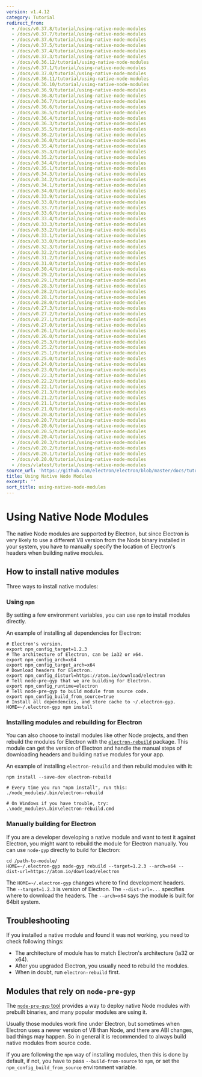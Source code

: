 ```yaml
---
version: v1.4.12
category: Tutorial
redirect_from:
  - /docs/v0.37.8/tutorial/using-native-node-modules
  - /docs/v0.37.7/tutorial/using-native-node-modules
  - /docs/v0.37.6/tutorial/using-native-node-modules
  - /docs/v0.37.5/tutorial/using-native-node-modules
  - /docs/v0.37.4/tutorial/using-native-node-modules
  - /docs/v0.37.3/tutorial/using-native-node-modules
  - /docs/v0.36.12/tutorial/using-native-node-modules
  - /docs/v0.37.1/tutorial/using-native-node-modules
  - /docs/v0.37.0/tutorial/using-native-node-modules
  - /docs/v0.36.11/tutorial/using-native-node-modules
  - /docs/v0.36.10/tutorial/using-native-node-modules
  - /docs/v0.36.9/tutorial/using-native-node-modules
  - /docs/v0.36.8/tutorial/using-native-node-modules
  - /docs/v0.36.7/tutorial/using-native-node-modules
  - /docs/v0.36.6/tutorial/using-native-node-modules
  - /docs/v0.36.5/tutorial/using-native-node-modules
  - /docs/v0.36.4/tutorial/using-native-node-modules
  - /docs/v0.36.3/tutorial/using-native-node-modules
  - /docs/v0.35.5/tutorial/using-native-node-modules
  - /docs/v0.36.2/tutorial/using-native-node-modules
  - /docs/v0.36.0/tutorial/using-native-node-modules
  - /docs/v0.35.4/tutorial/using-native-node-modules
  - /docs/v0.35.3/tutorial/using-native-node-modules
  - /docs/v0.35.2/tutorial/using-native-node-modules
  - /docs/v0.34.4/tutorial/using-native-node-modules
  - /docs/v0.35.1/tutorial/using-native-node-modules
  - /docs/v0.34.3/tutorial/using-native-node-modules
  - /docs/v0.34.2/tutorial/using-native-node-modules
  - /docs/v0.34.1/tutorial/using-native-node-modules
  - /docs/v0.34.0/tutorial/using-native-node-modules
  - /docs/v0.33.9/tutorial/using-native-node-modules
  - /docs/v0.33.8/tutorial/using-native-node-modules
  - /docs/v0.33.7/tutorial/using-native-node-modules
  - /docs/v0.33.6/tutorial/using-native-node-modules
  - /docs/v0.33.4/tutorial/using-native-node-modules
  - /docs/v0.33.3/tutorial/using-native-node-modules
  - /docs/v0.33.2/tutorial/using-native-node-modules
  - /docs/v0.33.1/tutorial/using-native-node-modules
  - /docs/v0.33.0/tutorial/using-native-node-modules
  - /docs/v0.32.3/tutorial/using-native-node-modules
  - /docs/v0.32.2/tutorial/using-native-node-modules
  - /docs/v0.31.2/tutorial/using-native-node-modules
  - /docs/v0.31.0/tutorial/using-native-node-modules
  - /docs/v0.30.4/tutorial/using-native-node-modules
  - /docs/v0.29.2/tutorial/using-native-node-modules
  - /docs/v0.29.1/tutorial/using-native-node-modules
  - /docs/v0.28.3/tutorial/using-native-node-modules
  - /docs/v0.28.2/tutorial/using-native-node-modules
  - /docs/v0.28.1/tutorial/using-native-node-modules
  - /docs/v0.28.0/tutorial/using-native-node-modules
  - /docs/v0.27.3/tutorial/using-native-node-modules
  - /docs/v0.27.2/tutorial/using-native-node-modules
  - /docs/v0.27.1/tutorial/using-native-node-modules
  - /docs/v0.27.0/tutorial/using-native-node-modules
  - /docs/v0.26.1/tutorial/using-native-node-modules
  - /docs/v0.26.0/tutorial/using-native-node-modules
  - /docs/v0.25.3/tutorial/using-native-node-modules
  - /docs/v0.25.2/tutorial/using-native-node-modules
  - /docs/v0.25.1/tutorial/using-native-node-modules
  - /docs/v0.25.0/tutorial/using-native-node-modules
  - /docs/v0.24.0/tutorial/using-native-node-modules
  - /docs/v0.23.0/tutorial/using-native-node-modules
  - /docs/v0.22.3/tutorial/using-native-node-modules
  - /docs/v0.22.2/tutorial/using-native-node-modules
  - /docs/v0.22.1/tutorial/using-native-node-modules
  - /docs/v0.21.3/tutorial/using-native-node-modules
  - /docs/v0.21.2/tutorial/using-native-node-modules
  - /docs/v0.21.1/tutorial/using-native-node-modules
  - /docs/v0.21.0/tutorial/using-native-node-modules
  - /docs/v0.20.8/tutorial/using-native-node-modules
  - /docs/v0.20.7/tutorial/using-native-node-modules
  - /docs/v0.20.6/tutorial/using-native-node-modules
  - /docs/v0.20.5/tutorial/using-native-node-modules
  - /docs/v0.20.4/tutorial/using-native-node-modules
  - /docs/v0.20.3/tutorial/using-native-node-modules
  - /docs/v0.20.2/tutorial/using-native-node-modules
  - /docs/v0.20.1/tutorial/using-native-node-modules
  - /docs/v0.20.0/tutorial/using-native-node-modules
  - /docs/vlatest/tutorial/using-native-node-modules
source_url: 'https://github.com/electron/electron/blob/master/docs/tutorial/using-native-node-modules.md'
title: Using Native Node Modules
excerpt: ''
sort_title: using-native-node-modules
---
```

# Using Native Node Modules

The native Node modules are supported by Electron, but since Electron is very likely to use a different V8 version from the Node binary installed in your system, you have to manually specify the location of Electron's headers when building native modules.

## How to install native modules

Three ways to install native modules:

### Using `npm`

By setting a few environment variables, you can use `npm` to install modules directly.

An example of installing all dependencies for Electron:

    # Electron's version.
    export npm_config_target=1.2.3
    # The architecture of Electron, can be ia32 or x64.
    export npm_config_arch=x64
    export npm_config_target_arch=x64
    # Download headers for Electron.
    export npm_config_disturl=https://atom.io/download/electron
    # Tell node-pre-gyp that we are building for Electron.
    export npm_config_runtime=electron
    # Tell node-pre-gyp to build module from source code.
    export npm_config_build_from_source=true
    # Install all dependencies, and store cache to ~/.electron-gyp.
    HOME=~/.electron-gyp npm install

### Installing modules and rebuilding for Electron

You can also choose to install modules like other Node projects, and then rebuild the modules for Electron with the [`electron-rebuild`](https://github.com/paulcbetts/electron-rebuild) package. This module can get the version of Electron and handle the manual steps of downloading headers and building native modules for your app.

An example of installing `electron-rebuild` and then rebuild modules with it:

    npm install --save-dev electron-rebuild

    # Every time you run "npm install", run this:
    ./node_modules/.bin/electron-rebuild

    # On Windows if you have trouble, try:
    .\node_modules\.bin\electron-rebuild.cmd

### Manually building for Electron

If you are a developer developing a native module and want to test it against Electron, you might want to rebuild the module for Electron manually. You can use `node-gyp` directly to build for Electron:

    cd /path-to-module/
    HOME=~/.electron-gyp node-gyp rebuild --target=1.2.3 --arch=x64 --dist-url=https://atom.io/download/electron

The `HOME=~/.electron-gyp` changes where to find development headers. The `--target=1.2.3` is version of Electron. The `--dist-url=...` specifies where to download the headers. The `--arch=x64` says the module is built for 64bit system.

## Troubleshooting

If you installed a native module and found it was not working, you need to check following things:

*   The architecture of module has to match Electron's architecture (ia32 or x64).
*   After you upgraded Electron, you usually need to rebuild the modules.
*   When in doubt, run `electron-rebuild` first.

## Modules that rely on `node-pre-gyp`

The [`node-pre-gyp` tool](https://github.com/mapbox/node-pre-gyp) provides a way to deploy native Node modules with prebuilt binaries, and many popular modules are using it.

Usually those modules work fine under Electron, but sometimes when Electron uses a newer version of V8 than Node, and there are ABI changes, bad things may happen. So in general it is recommended to always build native modules from source code.

If you are following the `npm` way of installing modules, then this is done by default, if not, you have to pass `--build-from-source` to `npm`, or set the `npm_config_build_from_source` environment variable.
